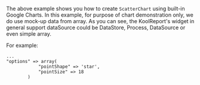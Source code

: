 The above example shows you how to create `ScatterChart` using built-in Google Charts. In this example, for purpose of chart demonstration only, we do use mock-up data from array. As you can see, the KoolReport's widget in general support dataSource could be DataStore, Process, DataSource or even simple array.

For example:

    ...
    "options" => array(
                "pointShape" => 'star',
                "pointSize" => 18
            )